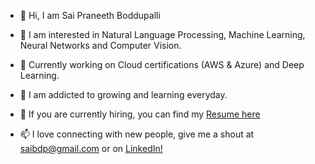 - 👋 Hi, I am Sai Praneeth Boddupalli
- 👀 I am interested in Natural Language Processing, Machine Learning, Neural Networks and Computer Vision.

- 🌱 Currently working on Cloud certifications (AWS & Azure) and Deep Learning.
- 💞️ I am addicted to growing and learning everyday.
- 🔎 If you are currently hiring, you can find my [Resume here]([https://drive.google.com/file/d/1xipxXkDHQoU1wgtHhDQoBTuydA7udkXd/view?usp=drive_link](https://drive.google.com/file/d/1VFXo7XTq1smDFBK2xnaUoEQB7zJuGj_I/view?usp=drive_link))
- 📫 I love connecting with new people, give me a shout at saibdp@gmail.com or on [LinkedIn!](https://www.linkedin.com/in/sai-praneeth-boddupalli/)


<!---
saibdp/saibdp is a ✨ special ✨ repository because its `README.md` (this file) appears on your GitHub profile.
You can click the Preview link to take a look at your changes.
--->
